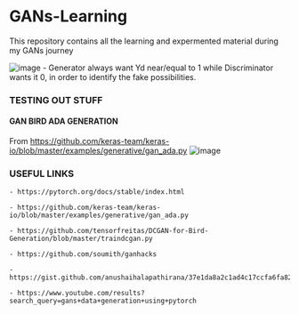 # GANs-Learning
This repository contains all the learning and expermented material during my GANs journey



![image](https://user-images.githubusercontent.com/64021315/209466269-995b441b-f748-42b9-9f0d-5420931dddcf.png)
	- Generator always want Yd near/equal to 1 while Discriminator wants it 0, in order to identify the fake possibilities.



### TESTING OUT STUFF

#### GAN BIRD ADA GENERATION

From <https://github.com/keras-team/keras-io/blob/master/examples/generative/gan_ada.py> 
![image](https://user-images.githubusercontent.com/64021315/209466300-21d88b2c-5243-463f-8f4f-822bc9adebb2.png)


### USEFUL LINKS

	- https://pytorch.org/docs/stable/index.html

	- https://github.com/keras-team/keras-io/blob/master/examples/generative/gan_ada.py
	 
	- https://github.com/tensorfreitas/DCGAN-for-Bird-Generation/blob/master/traindcgan.py

	- https://github.com/soumith/ganhacks
 
	- https://gist.github.com/anushaihalapathirana/37e1da8a2c1ad4c17ccfa6fa825dee4b
	
	- https://www.youtube.com/results?search_query=gans+data+generation+using+pytorch

